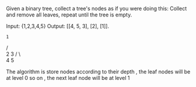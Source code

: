 Given a binary tree, collect a tree's nodes as if you were doing this: Collect and remove all leaves, repeat until the tree is empty.

Input: {1,2,3,4,5}
Output: [[4, 5, 3], [2], [1]].

    1
   / \
  2   3
 / \     
4  5

The algorithm is store nodes according to their depth , the leaf nodes will be at level 0 so on , the next leaf node will be at level 1 


 <!-- vector<vector<int>> ans;

    int dfs(TreeNode* root){
        if(!root) return -1;

        int p1 = dfs(root->left);

        int p2 = dfs(root->right);

        int curr = max(p1,p2)+1;

        if(ans.size()<=curr){
            ans.push_back({root->val});
        }
        else{
            ans[curr].push_back(root->val);
        }

        return curr;

    }
    vector<vector<int>> findLeaves(TreeNode * root) {
        // write your code here

        dfs(root);

        return ans;
    } -->